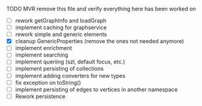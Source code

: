
TODO MVR remove this file and verify everything here has been worked on

 - [ ] rework getGraphInfo and loadGraph 
 - [ ] implement caching for graphservice
 - [ ] rework simple and generic elements
 - [X] cleanup GenericProperties (remove the ones not needed anymore)
 - [ ] implement enrichment
 - [ ] implement searching 
 - [ ] implement queriing (szl, default focus, etc.)
 - [ ] implement persisting of collections
 - [ ] implement adding converters for new types
 - [ ] fix exception on toString()
 - [ ] implement persisting of edges to vertices in another namespace
 - [ ] Rework persistence